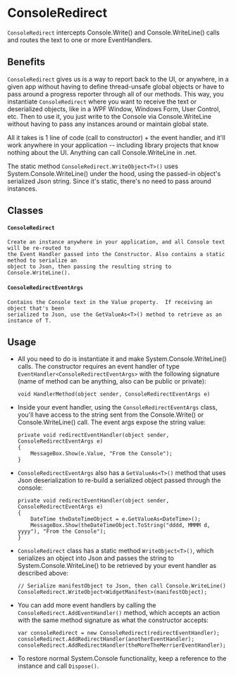 # ConsoleRedirect

`ConsoleRedirect` intercepts Console.Write() and Console.WriteLine() calls and routes the text to one or more EventHandlers.

## Benefits

`ConsoleRedirect` gives us is a way to report back to the UI, or anywhere, in a given app without having to define thread-unsafe global objects or have to pass around a progress reporter through all of our methods. This way, you instantiate `ConsoleRedirect` where you want to receive the text or deserialized objects, like in a WPF Window, Windows Form, User Control, etc.  Then to use it, you just write to the Console via Console.WriteLine without having to pass any instances around or maintain global state. 

All it takes is 1 line of code (call to constructor) + the event handler, and it'll work anywhere in your application -- including library projects that know nothing about the UI. Anything can call Console.WriteLine in .net. 

The static method `ConsoleRedirect.WriteObject<T>()` uses System.Console.WriteLine() under the hood, using the passed-in object's serialized Json string.  Since it's static, there's no need to pass around instances.

## Classes

  #### `ConsoleRedirect`
    Create an instance anywhere in your application, and all Console text will be re-routed to 
    the Event Handler passed into the Constructor. Also contains a static method to serialize an 
    object to Json, then passing the resulting string to Console.WriteLine().

  #### `ConsoleRedirectEventArgs`
    Contains the Console text in the Value property.  If receiving an object that's been 
    serialized to Json, use the GetValueAs<T>() method to retrieve as an instance of T.

## Usage

* All you need to do is instantiate it and make System.Console.WriteLine() calls. The constructor requires an event handler of type `EventHandler<ConsoleRedirectEventArgs>` with the following signature (name of method can be anything, also can be public or private):

      void HandlerMethod(object sender, ConsoleRedirectEventArgs e)
  
* Inside your event handler, using the `ConsoleRedirectEventArgs` class, you'll have access to the string sent from the Console.Write() or Console.WriteLine() call. The event args expose the string value:

      private void redirectEventHandler(object sender, ConsoleRedirectEventArgs e)
      {
          MessageBox.Show(e.Value, "From the Console");   
      }
 
* `ConsoleRedirectEventArgs` also has a `GetValueAs<T>()` method that uses Json deserialization to re-build a serialized object passed through the console:

      private void redirectEventHandler(object sender, ConsoleRedirectEventArgs e)
      {
          DateTime theDateTimeObject = e.GetValueAs<DateTime>();
          MessageBox.Show(theDateTimeObject.ToString("dddd, MMMM d, yyyy"), "From the Console");   
      }
  
* `ConsoleRedirect` class has a static method `WriteObject<T>()`, which serializes an object into Json and passes the string to System.Console.WriteLine() to be retrieved by your event handler as described above:

      // Serialize manifestObject to Json, then call Console.WriteLine()
      ConsoleRedirect.WriteObject<WidgetManifest>(manifestObject);   
  
* You can add more event handlers by calling the `ConsoleRedirect.AddEventHandler()` method, which accepts an action with the same method signature as what the constructor accepts:

      var consoleRedirect = new ConsoleRedirect(redirectEventHandler);
      consoleRedirect.AddRedirectHandler(anotherEventHandler);
      consoleRedirect.AddRedirectHandler(theMoreTheMerrierEventHandler);
  
* To restore normal System.Console functionality, keep a reference to the instance and call `Dispose()`.
